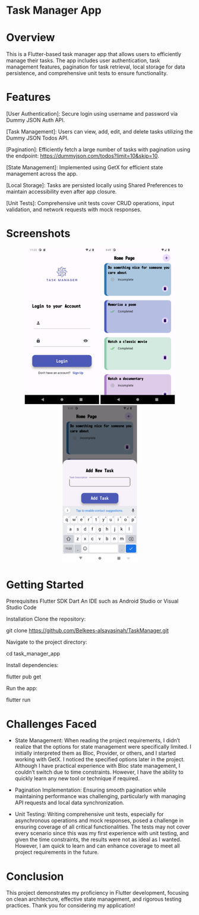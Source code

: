 # Task Manager App


# Overview 

This is a Flutter-based task manager app that allows users to efficiently manage their tasks. The app includes user authentication, task management features, pagination for task retrieval, local storage for data persistence, and comprehensive unit tests to ensure functionality.

# Features

[User Authentication]: Secure login using username and password via Dummy JSON Auth API.

[Task Management]: Users can view, add, edit, and delete tasks utilizing the Dummy JSON Todos API.

[Pagination]: Efficiently fetch a large number of tasks with pagination using the endpoint: https://dummyjson.com/todos?limit=10&skip=10.

[State Management]: Implemented using GetX for efficient state management across the app.

[Local Storage]: Tasks are persisted locally using Shared Preferences to maintain accessibility even after app closure.

[Unit Tests]: Comprehensive unit tests cover CRUD operations, input validation, and network requests with mock responses.


# Screenshots
<p align="center">
  <img src="assets/images/Login.png" alt="LoginUI" width="200"/>
  <img src="assets/images/HomePage.png" alt="HomePageUI" width="200"/>
  <img src="assets/images/AddTask.png" alt="AddTaskUI" width="200"/>
</p>


# Getting Started

Prerequisites
Flutter SDK
Dart
An IDE such as Android Studio or Visual Studio Code

Installation
Clone the repository:

git clone https://github.com/Belkees-alsayasinah/TaskManager.git

Navigate to the project directory:

cd task_manager_app

Install dependencies:

flutter pub get

Run the app:

flutter run


# Challenges Faced

- State Management: When reading the project requirements, I didn’t realize that the options for state management were specifically limited. I initially interpreted them as Bloc, Provider, or others, and I started working with GetX. I noticed the specified options later in the project. Although I have practical experience with Bloc state management, I couldn’t switch due to time constraints. However, I have the ability to quickly learn any new tool or technique if required.

- Pagination Implementation: Ensuring smooth pagination while maintaining performance was challenging, particularly with managing API requests and local data synchronization.

- Unit Testing: Writing comprehensive unit tests, especially for asynchronous operations and mock responses, posed a challenge in ensuring coverage of all critical functionalities. The tests may not cover every scenario since this was my first experience with unit testing, and given the time constraints, the results were not as ideal as I wanted. However, I am quick to learn and can enhance coverage to meet all project requirements in the future.

# Conclusion
This project demonstrates my proficiency in Flutter development, focusing on clean architecture, effective state management, and rigorous testing practices. Thank you for considering my application!


